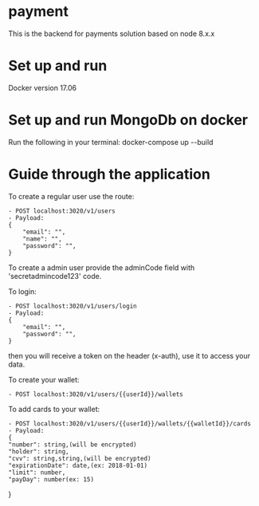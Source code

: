 # payment
This is the backend for payments solution based on node 8.x.x

# Set up and run
Docker version 17.06


# Set up and run MongoDb on docker 
Run the following in your terminal:
docker-compose up --build

# Guide through the application
To create a regular user use the route:

    - POST localhost:3020/v1/users
    - Payload: 
    {
	    "email": "",
	    "name": "",
	    "password": "",
    }

To create a admin user provide the adminCode field with 'secretadmincode123' code.

To login:

    - POST localhost:3020/v1/users/login
    - Payload: 
    {
	    "email": "",
	    "password": "",
    }

then you will receive a token on the header (x-auth), use it to access your data.

To create your wallet:

    - POST localhost:3020/v1/users/{{userId}}/wallets

To add cards to your wallet:

    - POST localhost:3020/v1/users/{{userId}}/wallets/{{walletId}}/cards
    - Payload: 
    {
	"number": string,(will be encrypted)
	"holder": string,
	"cvv": string,string,(will be encrypted)
	"expirationDate": date,(ex: 2018-01-01)
	"limit": number,
	"payDay": number(ex: 15)
}



